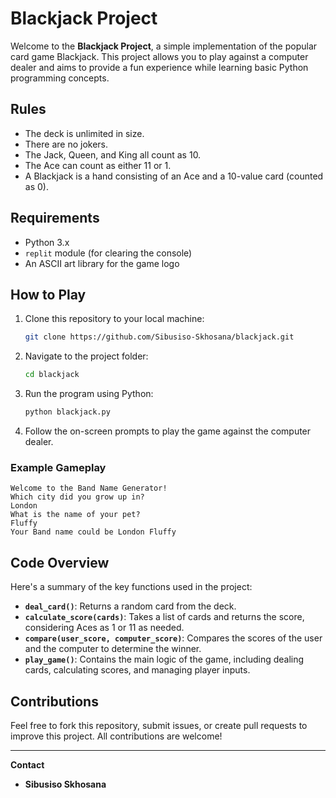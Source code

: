 # Blackjack Project

Welcome to the **Blackjack Project**, a simple implementation of the popular card game Blackjack. This project allows you to play against a computer dealer and aims to provide a fun experience while learning basic Python programming concepts.

## Rules

- The deck is unlimited in size.
- There are no jokers.
- The Jack, Queen, and King all count as 10.
- The Ace can count as either 11 or 1.
- A Blackjack is a hand consisting of an Ace and a 10-value card (counted as 0).

## Requirements

- Python 3.x
- `replit` module (for clearing the console)
- An ASCII art library for the game logo

## How to Play

1. Clone this repository to your local machine:
    ```bash
    git clone https://github.com/Sibusiso-Skhosana/blackjack.git
    ```
2. Navigate to the project folder:
    ```bash
    cd blackjack
    ```
3. Run the program using Python:
    ```bash
    python blackjack.py
    ```

4. Follow the on-screen prompts to play the game against the computer dealer.

### Example Gameplay

```
Welcome to the Band Name Generator!
Which city did you grow up in?
London
What is the name of your pet?
Fluffy
Your Band name could be London Fluffy
```

## Code Overview

Here's a summary of the key functions used in the project:

- **`deal_card()`**: Returns a random card from the deck.
- **`calculate_score(cards)`**: Takes a list of cards and returns the score, considering Aces as 1 or 11 as needed.
- **`compare(user_score, computer_score)`**: Compares the scores of the user and the computer to determine the winner.
- **`play_game()`**: Contains the main logic of the game, including dealing cards, calculating scores, and managing player inputs.


## Contributions

Feel free to fork this repository, submit issues, or create pull requests to improve this project. All contributions are welcome!

---

**Contact**

- **Sibusiso Skhosana**

